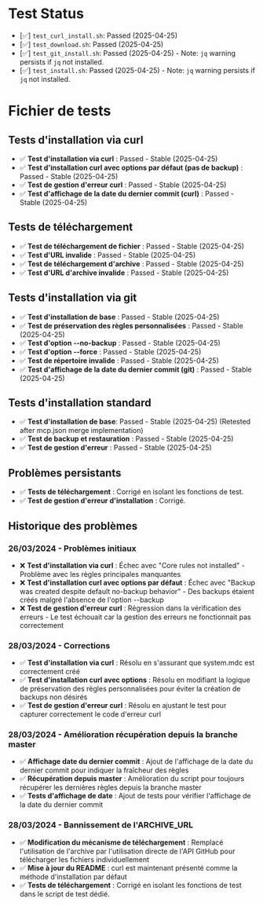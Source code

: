 # Test Status

- [✅] `test_curl_install.sh`: Passed (2025-04-25)
- [✅] `test_download.sh`: Passed (2025-04-25)
- [✅] `test_git_install.sh`: Passed (2025-04-25) - Note: `jq` warning persists if `jq` not installed.
- [✅] `test_install.sh`: Passed (2025-04-25) - Note: `jq` warning persists if `jq` not installed.

# Fichier de tests

## Tests d'installation via curl
- ✅ **Test d'installation via curl** : Passed - Stable (2025-04-25)
- ✅ **Test d'installation curl avec options par défaut (pas de backup)** : Passed - Stable (2025-04-25)
- ✅ **Test de gestion d'erreur curl** : Passed - Stable (2025-04-25)
- ✅ **Test d'affichage de la date du dernier commit (curl)** : Passed - Stable (2025-04-25)

## Tests de téléchargement
- ✅ **Test de téléchargement de fichier** : Passed - Stable (2025-04-25)
- ✅ **Test d'URL invalide** : Passed - Stable (2025-04-25)
- ✅ **Test de téléchargement d'archive** : Passed - Stable (2025-04-25)
- ✅ **Test d'URL d'archive invalide** : Passed - Stable (2025-04-25)

## Tests d'installation via git
- ✅ **Test d'installation de base** : Passed - Stable (2025-04-25)
- ✅ **Test de préservation des règles personnalisées** : Passed - Stable (2025-04-25)
- ✅ **Test d'option --no-backup** : Passed - Stable (2025-04-25)
- ✅ **Test d'option --force** : Passed - Stable (2025-04-25)
- ✅ **Test de répertoire invalide** : Passed - Stable (2025-04-25)
- ✅ **Test d'affichage de la date du dernier commit (git)** : Passed - Stable (2025-04-25)

## Tests d'installation standard
- ✅ **Test d'installation de base**: Passed - Stable (2025-04-25) (Retested after mcp.json merge implementation)
- ✅ **Test de backup et restauration** : Passed - Stable (2025-04-25)
- ✅ **Test de gestion d'erreur** : Passed - Stable (2025-04-25)

## Problèmes persistants
- ✅ **Tests de téléchargement** : Corrigé en isolant les fonctions de test.
- ✅ **Test de gestion d'erreur d'installation** : Corrigé.

## Historique des problèmes

### 26/03/2024 - Problèmes initiaux
- ❌ **Test d'installation via curl** : Échec avec "Core rules not installed" - Problème avec les règles principales manquantes
- ❌ **Test d'installation curl avec options par défaut** : Échec avec "Backup was created despite default no-backup behavior" - Des backups étaient créés malgré l'absence de l'option --backup
- ❌ **Test de gestion d'erreur curl** : Régression dans la vérification des erreurs - Le test échouait car la gestion des erreurs ne fonctionnait pas correctement

### 28/03/2024 - Corrections
- ✅ **Test d'installation via curl** : Résolu en s'assurant que system.mdc est correctement créé
- ✅ **Test d'installation curl avec options** : Résolu en modifiant la logique de préservation des règles personnalisées pour éviter la création de backups non désirés
- ✅ **Test de gestion d'erreur curl** : Résolu en ajustant le test pour capturer correctement le code d'erreur curl

### 28/03/2024 - Amélioration récupération depuis la branche master
- ✅ **Affichage date du dernier commit** : Ajout de l'affichage de la date du dernier commit pour indiquer la fraîcheur des règles
- ✅ **Récupération depuis master** : Amélioration du script pour toujours récupérer les dernières règles depuis la branche master
- ✅ **Tests d'affichage de date** : Ajout de tests pour vérifier l'affichage de la date du dernier commit

### 28/03/2024 - Bannissement de l'ARCHIVE_URL
- ✅ **Modification du mécanisme de téléchargement** : Remplacé l'utilisation de l'archive par l'utilisation directe de l'API GitHub pour télécharger les fichiers individuellement
- ✅ **Mise à jour du README** : curl est maintenant présenté comme la méthode d'installation par défaut
- ✅ **Tests de téléchargement** : Corrigé en isolant les fonctions de test dans le script de test dédié. 